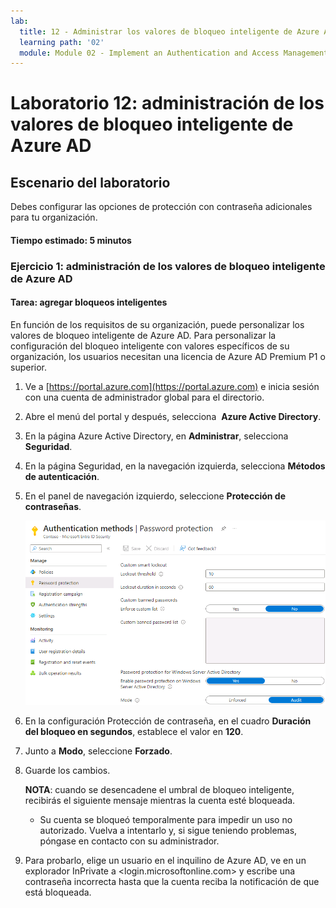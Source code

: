```yaml
---
lab:
  title: 12 - Administrar los valores de bloqueo inteligente de Azure AD
  learning path: '02'
  module: Module 02 - Implement an Authentication and Access Management Solution
---
```


# Laboratorio 12: administración de los valores de bloqueo inteligente de Azure AD

## Escenario del laboratorio

Debes configurar las opciones de protección con contraseña adicionales para tu organización.

#### Tiempo estimado: 5 minutos

### Ejercicio 1: administración de los valores de bloqueo inteligente de Azure AD

#### Tarea: agregar bloqueos inteligentes

En función de los requisitos de su organización, puede personalizar los valores de bloqueo inteligente de Azure AD. Para personalizar la configuración del bloqueo inteligente con valores específicos de su organización, los usuarios necesitan una licencia de Azure AD Premium P1 o superior.

1. Ve a [https://portal.azure.com](https://portal.azure.com) e inicia sesión con una cuenta de administrador global para el directorio.

2. Abre el menú del portal y después, selecciona  **Azure Active Directory**.

3. En la página Azure Active Directory, en **Administrar**, selecciona **Seguridad**.

4. En la página Seguridad, en la navegación izquierda, selecciona **Métodos de autenticación**.

5. En el panel de navegación izquierdo, seleccione **Protección de contraseñas**.

    ![Imagen de pantalla que muestra la hoja Métodos de autenticación y las selecciones resaltadas para navegar hasta Autenticación de contraseña](./media/lp2-mod3-browse-to-password-protection.png)

6. En la configuración Protección de contraseña, en el cuadro **Duración del bloqueo en segundos**, establece el valor en **120**.

7. Junto a **Modo**, seleccione **Forzado**.

8. Guarde los cambios.

    **NOTA**: cuando se desencadene el umbral de bloqueo inteligente, recibirás el siguiente mensaje mientras la cuenta esté bloqueada.
    - Su cuenta se bloqueó temporalmente para impedir un uso no autorizado. Vuelva a intentarlo y, si sigue teniendo problemas, póngase en contacto con su administrador.

9. Para probarlo, elige un usuario en el inquilino de Azure AD, ve en un explorador InPrivate a <login.microsoftonline.com> y escribe una contraseña incorrecta hasta que la cuenta reciba la notificación de que está bloqueada.

